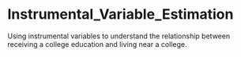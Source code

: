 # Instrumental_Variable_Estimation
Using instrumental variables to understand the relationship between receiving a college education and living near a college. 
